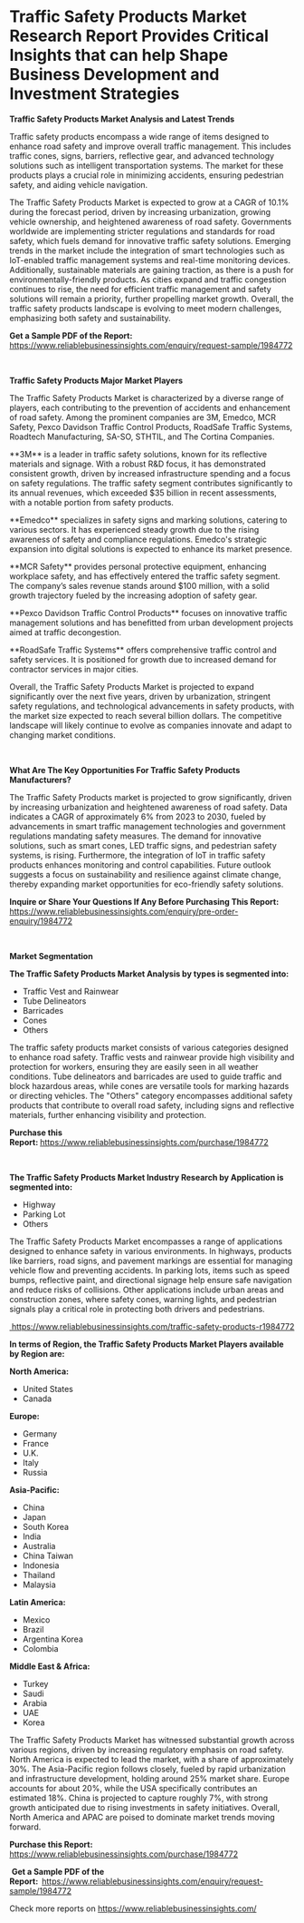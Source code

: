 <p><h1>Traffic Safety Products Market Research Report Provides Critical Insights that can help Shape Business Development and Investment Strategies</h1></p><p><strong>Traffic Safety Products Market Analysis and Latest Trends</strong></p>
<p><p>Traffic safety products encompass a wide range of items designed to enhance road safety and improve overall traffic management. This includes traffic cones, signs, barriers, reflective gear, and advanced technology solutions such as intelligent transportation systems. The market for these products plays a crucial role in minimizing accidents, ensuring pedestrian safety, and aiding vehicle navigation.</p><p>The Traffic Safety Products Market is expected to grow at a CAGR of 10.1% during the forecast period, driven by increasing urbanization, growing vehicle ownership, and heightened awareness of road safety. Governments worldwide are implementing stricter regulations and standards for road safety, which fuels demand for innovative traffic safety solutions. Emerging trends in the market include the integration of smart technologies such as IoT-enabled traffic management systems and real-time monitoring devices. Additionally, sustainable materials are gaining traction, as there is a push for environmentally-friendly products. As cities expand and traffic congestion continues to rise, the need for efficient traffic management and safety solutions will remain a priority, further propelling market growth. Overall, the traffic safety products landscape is evolving to meet modern challenges, emphasizing both safety and sustainability.</p></p>
<p><strong>Get a Sample PDF of the Report:&nbsp;</strong> <a href="https://www.reliablebusinessinsights.com/enquiry/request-sample/1984772?utm_campaign=2452&utm_medium=2&utm_source=Github&utm_content=ia&utm_term=20022025&utm_id=traffic-safety-products">https://www.reliablebusinessinsights.com/enquiry/request-sample/1984772</a></p>
<p>&nbsp;</p>
<p><strong>Traffic Safety Products Major Market Players</strong></p>
<p><p>The Traffic Safety Products Market is characterized by a diverse range of players, each contributing to the prevention of accidents and enhancement of road safety. Among the prominent companies are 3M, Emedco, MCR Safety, Pexco Davidson Traffic Control Products, RoadSafe Traffic Systems, Roadtech Manufacturing, SA-SO, STHTIL, and The Cortina Companies.</p><p>**3M** is a leader in traffic safety solutions, known for its reflective materials and signage. With a robust R&D focus, it has demonstrated consistent growth, driven by increased infrastructure spending and a focus on safety regulations. The traffic safety segment contributes significantly to its annual revenues, which exceeded $35 billion in recent assessments, with a notable portion from safety products.</p><p>**Emedco** specializes in safety signs and marking solutions, catering to various sectors. It has experienced steady growth due to the rising awareness of safety and compliance regulations. Emedco's strategic expansion into digital solutions is expected to enhance its market presence.</p><p>**MCR Safety** provides personal protective equipment, enhancing workplace safety, and has effectively entered the traffic safety segment. The company’s sales revenue stands around $100 million, with a solid growth trajectory fueled by the increasing adoption of safety gear.</p><p>**Pexco Davidson Traffic Control Products** focuses on innovative traffic management solutions and has benefitted from urban development projects aimed at traffic decongestion. </p><p>**RoadSafe Traffic Systems** offers comprehensive traffic control and safety services. It is positioned for growth due to increased demand for contractor services in major cities.</p><p>Overall, the Traffic Safety Products Market is projected to expand significantly over the next five years, driven by urbanization, stringent safety regulations, and technological advancements in safety products, with the market size expected to reach several billion dollars. The competitive landscape will likely continue to evolve as companies innovate and adapt to changing market conditions.</p></p>
<p>&nbsp;</p>
<p><strong>What Are The Key Opportunities For Traffic Safety Products Manufacturers?</strong></p>
<p><p>The Traffic Safety Products market is projected to grow significantly, driven by increasing urbanization and heightened awareness of road safety. Data indicates a CAGR of approximately 6% from 2023 to 2030, fueled by advancements in smart traffic management technologies and government regulations mandating safety measures. The demand for innovative solutions, such as smart cones, LED traffic signs, and pedestrian safety systems, is rising. Furthermore, the integration of IoT in traffic safety products enhances monitoring and control capabilities. Future outlook suggests a focus on sustainability and resilience against climate change, thereby expanding market opportunities for eco-friendly safety solutions.</p></p>
<p><strong>Inquire or Share Your Questions If Any Before Purchasing This Report:</strong> <a href="https://www.reliablebusinessinsights.com/enquiry/pre-order-enquiry/1984772?utm_campaign=2452&utm_medium=2&utm_source=Github&utm_content=ia&utm_term=20022025&utm_id=traffic-safety-products">https://www.reliablebusinessinsights.com/enquiry/pre-order-enquiry/1984772</a></p>
<p>&nbsp;</p>
<p><strong>Market Segmentation</strong></p>
<p><strong>The Traffic Safety Products Market Analysis by types is segmented into:</strong></p>
<p><ul><li>Traffic Vest and Rainwear</li><li>Tube Delineators</li><li>Barricades</li><li>Cones</li><li>Others</li></ul></p>
<p><p>The traffic safety products market consists of various categories designed to enhance road safety. Traffic vests and rainwear provide high visibility and protection for workers, ensuring they are easily seen in all weather conditions. Tube delineators and barricades are used to guide traffic and block hazardous areas, while cones are versatile tools for marking hazards or directing vehicles. The "Others" category encompasses additional safety products that contribute to overall road safety, including signs and reflective materials, further enhancing visibility and protection.</p></p>
<p><strong>Purchase this Report:&nbsp;</strong><a href="https://www.reliablebusinessinsights.com/purchase/1984772?utm_campaign=2452&utm_medium=2&utm_source=Github&utm_content=ia&utm_term=20022025&utm_id=traffic-safety-products">https://www.reliablebusinessinsights.com/purchase/1984772</a></p>
<p>&nbsp;</p>
<p><strong>The Traffic Safety Products Market Industry Research by Application is segmented into:</strong></p>
<p><ul><li>Highway</li><li>Parking Lot</li><li>Others</li></ul></p>
<p><p>The Traffic Safety Products Market encompasses a range of applications designed to enhance safety in various environments. In highways, products like barriers, road signs, and pavement markings are essential for managing vehicle flow and preventing accidents. In parking lots, items such as speed bumps, reflective paint, and directional signage help ensure safe navigation and reduce risks of collisions. Other applications include urban areas and construction zones, where safety cones, warning lights, and pedestrian signals play a critical role in protecting both drivers and pedestrians.</p></p>
<p><a href="https://www.reliablebusinessinsights.com/traffic-safety-products-r1984772?utm_campaign=2452&utm_medium=2&utm_source=Github&utm_content=ia&utm_term=20022025&utm_id=traffic-safety-products">&nbsp;https://www.reliablebusinessinsights.com/traffic-safety-products-r1984772</a></p>
<p><strong>In terms of Region, the Traffic Safety Products Market Players available by Region are:</strong></p>
<p>
    <p> <strong> North America: </strong>
        <ul>
            <li>United States</li>
            <li>Canada</li>
        </ul>
        </p> 
    <p> <strong> Europe: </strong>
        <ul>
            <li>Germany</li>
            <li>France</li>
            <li>U.K.</li>
            <li>Italy</li>
            <li>Russia</li>
        </ul>
        </p> 
    <p> <strong> Asia-Pacific: </strong>
        <ul>
            <li>China</li>
            <li>Japan</li>
            <li>South Korea</li>
            <li>India</li>
            <li>Australia</li>
            <li>China Taiwan</li>
            <li>Indonesia</li>
            <li>Thailand</li>
            <li>Malaysia</li>
        </ul>
        </p> 
    <p> <strong> Latin America: </strong>
        <ul>
            <li>Mexico</li>
            <li>Brazil</li>
            <li>Argentina Korea</li>
            <li>Colombia</li>
        </ul>
        </p> 
    <p> <strong> Middle East & Africa: </strong>
        <ul>
            <li>Turkey</li>
            <li>Saudi</li>
            <li>Arabia</li>
            <li>UAE</li>
            <li>Korea</li>
        </ul>
    </p>
    </p>
<p><p>The Traffic Safety Products Market has witnessed substantial growth across various regions, driven by increasing regulatory emphasis on road safety. North America is expected to lead the market, with a share of approximately 30%. The Asia-Pacific region follows closely, fueled by rapid urbanization and infrastructure development, holding around 25% market share. Europe accounts for about 20%, while the USA specifically contributes an estimated 18%. China is projected to capture roughly 7%, with strong growth anticipated due to rising investments in safety initiatives. Overall, North America and APAC are poised to dominate market trends moving forward.</p></p>
<p><strong>Purchase this Report: </strong><a href="https://www.reliablebusinessinsights.com/purchase/1984772?utm_campaign=2452&utm_medium=2&utm_source=Github&utm_content=ia&utm_term=20022025&utm_id=traffic-safety-products">https://www.reliablebusinessinsights.com/purchase/1984772</a></p>
<p>&nbsp;<strong>Get a Sample PDF of the Report:&nbsp;&nbsp;</strong><a href="https://www.reliablebusinessinsights.com/enquiry/request-sample/1984772?utm_campaign=2452&utm_medium=2&utm_source=Github&utm_content=ia&utm_term=20022025&utm_id=traffic-safety-products">https://www.reliablebusinessinsights.com/enquiry/request-sample/1984772</a></p>
<p><strong></strong></p>
<p>Check more reports on <a href="https://www.reliablebusinessinsights.com/?utm_campaign=2452&utm_medium=2&utm_source=Github&utm_content=ia&utm_term=20022025&utm_id=traffic-safety-products">https://www.reliablebusinessinsights.com/</a></p>